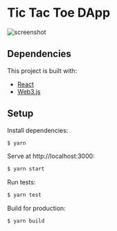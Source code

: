 # Tic Tac Toe DApp

![screenshot](https://user-images.githubusercontent.com/25278658/41843863-db3446ec-786e-11e8-9b9a-3867c9c5d3aa.png)

## Dependencies

This project is built with:

- [React](https://reactjs.org/)
- [Web3.js](https://web3js.readthedocs.io/en/1.0/index.html)

## Setup

Install dependencies:

```bash
$ yarn
```

Serve at http://localhost:3000:

```bash
$ yarn start
```

Run tests:

```bash
$ yarn test
```

Build for production:

```bash
$ yarn build
```
